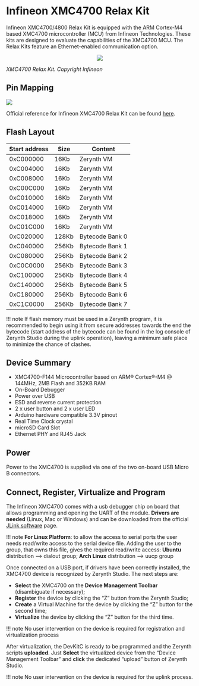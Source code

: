 # Infineon XMC4700 Relax Kit

Infineon XMC4700/4800 Relax Kit is equipped with the ARM Cortex-M4 based XMC4700 microcontroller (MCU) from Infineon Technologies. These kits are designed to evaluate the capabilities of the XMC4700 MCU. The Relax Kits feature an Ethernet-enabled communication option.

<p style="text-align:center;"><img src="img/xmc4700_relaxkit.jpg"></p>

_XMC4700 Relax Kit. Copyright Infineon_

## Pin Mapping

![](img/xmc4700_relaxkit_io.jpg)

Official reference for Infineon XMC4700 Relax Kit can be found  [here](https://www.infineon.com/cms/en/product/evaluation-boards/kit_xmc47_relax_v1/).

## Flash Layout

| Start address | Size  | Content         |
|---------------|-------|-----------------|
| 0xC000000     | 16Kb  | Zerynth VM      |
| 0xC004000     | 16Kb  | Zerynth VM      |
| 0xC008000     | 16Kb  | Zerynth VM      |
| 0xC00C000     | 16Kb  | Zerynth VM      |
| 0xC010000     | 16Kb  | Zerynth VM      |
| 0xC014000     | 16Kb  | Zerynth VM      |
| 0xC018000     | 16Kb  | Zerynth VM      |
| 0xC01C000     | 16Kb  | Zerynth VM      |
| 0xC020000     | 128Kb | Bytecode Bank 0 |
| 0xC040000     | 256Kb | Bytecode Bank 1 |
| 0xC080000     | 256Kb | Bytecode Bank 2 |
| 0xC0C0000     | 256Kb | Bytecode Bank 3 |
| 0xC100000     | 256Kb | Bytecode Bank 4 |
| 0xC140000     | 256Kb | Bytecode Bank 5 |
| 0xC180000     | 256Kb | Bytecode Bank 6 |
| 0xC1C0000     | 256Kb | Bytecode Bank 7 |

!!! note
	If flash memory must be used in a Zerynth program, it is recommended to begin using it from secure addresses towards the end the bytecode (start address of the bytecode can be found in the log console of Zerynth Studio during the uplink operation), leaving a minimum safe place to minimize the chance of clashes.

## Device Summary

-   XMC4700-F144 Microcontroller based on ARM® Cortex®-M4 @ 144MHz, 2MB Flash and 352KB RAM
-   On-Board Debugger
-   Power over USB
-   ESD and reverse current protection
-   2 x user button and 2 x user LED
-   Arduino hardware compatible 3.3V pinout
-   Real Time Clock crystal
-   microSD Card Slot
-   Ethernet PHY and RJ45 Jack

## Power

Power to the XMC4700 is supplied via one of the two on-board USB Micro B connectors.

## Connect, Register, Virtualize and Program

The Infineon XMC4700 comes with a usb debugger chip on board that allows programming and opening the UART of the module.  **Drivers are needed**  (Linux, Mac or Windows) and can be downloaded from the official  [JLink software](https://www.segger.com/downloads/jlink/#J-LinkSoftwareAndDocumentationPack)  page.

!!! note
	**For Linux Platform**: to allow the access to serial ports the user needs read/write access to the serial device file. Adding the user to the group, that owns this file, gives the required read/write access: **Ubuntu**  distribution –> dialout group; **Arch Linux**  distribution –> uucp group

Once connected on a USB port, if drivers have been correctly installed, the XMC4700 device is recognized by Zerynth Studio. The next steps are:

-   **Select**  the XMC4700 on the  **Device Management Toolbar**  (disambiguate if necessary);
-   **Register**  the device by clicking the “Z” button from the Zerynth Studio;
-   **Create**  a Virtual Machine for the device by clicking the “Z” button for the second time;
-   **Virtualize**  the device by clicking the “Z” button for the third time.

!!! note
	No user intervention on the device is required for registration and virtualization process

After virtualization, the DevKitC is ready to be programmed and the Zerynth scripts  **uploaded**. Just  **Select**  the virtualized device from the “Device Management Toolbar” and  **click**  the dedicated “upload” button of Zerynth Studio.

!!! note
	No user intervention on the device is required for the uplink process.
<!--stackedit_data:
eyJoaXN0b3J5IjpbLTExOTEwNzM4ODJdfQ==
-->